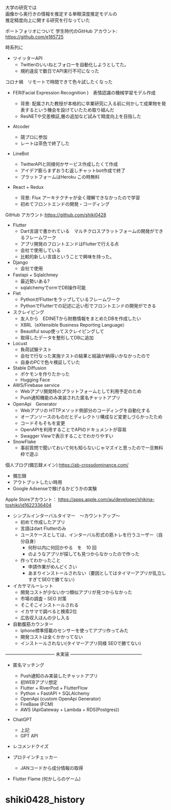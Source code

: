 

大学の研究では  
画像から奥行きの情報を推定する単眼深度推定モデルの  
推定精度向上に関する研究を行なっていた

ポートフォリオについて
学生時代のGitHub アカウント: https://github.com/e185725

時系列に
- ツイッターAPI
    - Twitterのいいねとフォローを自動化しようとしてた。
    - 規約違反で数日でAPI実行不可になった

コロナ禍　リモートで時間できて色々試したくなった
- FER(Facial Expression Recognition )　表情認識の機械学習モデル作成
    - 背景: 配属された教授が本格的に卒業研究に入る前に何かして成果物を発表するという機会を設けていたため取り組んだ
    - ResNETや交差検証,層の追加など試みて精度向上を目指した

- Atcoder 
    - 競プロに参加
    - レートは茶色で終了した
- LineBot
    - TwitterAPIと同様何かサービス作成したくて作成
    - アイデア膨らまずおうむ返しチャットbot作成で終了
    - プラットフォームはHeroku この時無料
- React + Redux
    - 背景: Flux アーキテクチャが全く理解できなかったので学習
    - 初めてフロントエンドの開発・コーディング

GitHub アカウント:https://github.com/shiki0428
- Flutter 
    - Dart言語で書かれている　マルチクロスプラットフォームの開発ができるフレームワーク
    - アプリ開発のフロントエンドはFlutterで行える点
    - 会社で使用している
    - 比較的新しい言語ということで興味を持った。
- Django
    - 会社で使用
- Fastapi + Sqlalchmey　
    - 最近勢いある?
    - sqlalchemyでormでDB操作可能
- Flet
    - PythonがFlutterをラップしているフレームワーク
    - PythonでFlutterでの記述に近い形でフロントエンドの開発ができる
- スクレイピング
    - 友人から　EDINETから財務情報をまとめたDBを作成したい
    - XBRL（eXtensible Business Reporting Language）
    - Beautiful soup使ってスクレイピングして
    - 取得したデータを整形してDBに追加
- Locust
    - 負荷試験テスト
    - 会社で行なった実施テストの結果と結論が納得いかなかったので
    - 自身のPCで色々検証していた
- Stable Diffusion
    - ポケモンを作りたかった
    - Hugging Face
- AWS/Firebase service
    - Webアプリ開発時のプラットフォームとして利用予定のため
    - Push通知機能のみ実装された匿名チャットアプリ
- OpenApi　Generator
    - Webアプリの HTTPメソッド側部分のコーディングを自動化する
    - オープンソースのものだとディレクトリ構成など変更しづらかったため
    - コードそもそもを変更
    - OpenAPIを利用することでAPIのドキュメントが容易
    - Swagger Viewで表示することでわかりやすい
- SnowFlake
    - 事前質問で聞いておいて何も知らないじゃマズイと思ったので一旦無料枠で遊ぶ

個人ブログ(備忘録メイン):https://ab-crossdominance.com/
- 備忘録
- アウトプットしたい時用
- Google Adsenseで稼げるかどうかの実験

Apple Storeアカウント： https://apps.apple.com/au/developer/shikina-toshiki/id1622336404
- シンプルインターバルタイマー　〜カウントアップ〜 
    - 初めて作成したアプリ
    - 言語はdart Flutterのみ
    - ユースケースとしては、インターバル形式の筋トレを行うユーザー（自分自身）
        - 何秒以内に何回かやる　を　10 回
        - のようなアプリが探しても見つからなかったので作った
    - 作ってわかったこと
        - 申請作業がめんどくさい
        - あまりインストールされない（要因としてはタイマーアプリが乱立しすぎてSEOで勝てない）
- イカサマルーレット
    - 開発コストが少ないかつ類似アプリが見つからなかった
    - 市場の調査・SEO 対策
    - そこそこインストールされる
    - イカサマで調べると検索2位
    - 広告収入ほんの少し入る
- 自動腹筋カウンター
    - Iphone標準搭載のセンサーを使ってアプリ作ってみた
    - 開発コストは全くかかってない
    - インストールされない(タイマーアプリ同様 SEOで勝てない)

——————————— 未実装 ————————————————


- 匿名マッチング
    - Push通知のみ実装したチャットアプリ
    - 初WEBアプリ想定
    - Flutter + RiverPod + FlutterFlow
    - Python + FastAPI + SQLAlchemy
    - OpenApi (custom OpenApi Generator)
    - FireBase (FCM)
    - AWS (ApiGateway + Lambda + RDS(Postgres)) 

- ChatGPT
    - 上記
    - GPT API
- レコメンドクイズ
- プロテインチェッカー
    - JANコードから成分情報の取得
- Flutter Flame (何かしらのゲーム)
# shiki0428_history
